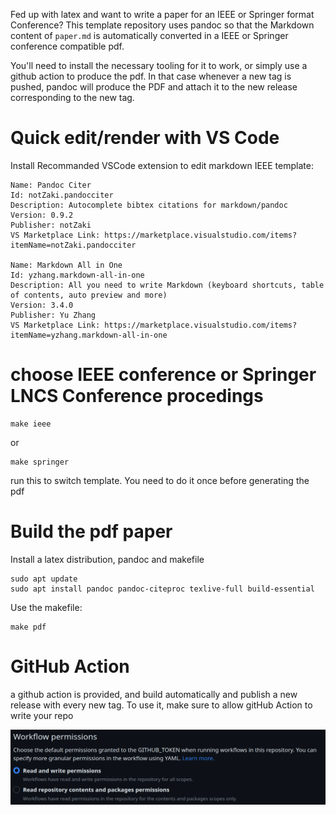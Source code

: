 Fed up with latex and want to write a paper for an IEEE or Springer format Conference? This template repository uses pandoc so that the Markdown content of `paper.md` is automatically converted in a IEEE or Springer conference compatible pdf.

You'll need to install the necessary tooling for it to work, or simply use a github action to produce the pdf. In that case whenever a new tag is pushed, pandoc will produce the PDF and attach it to the new release corresponding to the new tag.

# Quick edit/render with VS Code 

Install Recommanded VSCode extension to edit markdown IEEE template:

```
Name: Pandoc Citer
Id: notZaki.pandocciter
Description: Autocomplete bibtex citations for markdown/pandoc
Version: 0.9.2
Publisher: notZaki
VS Marketplace Link: https://marketplace.visualstudio.com/items?itemName=notZaki.pandocciter

Name: Markdown All in One
Id: yzhang.markdown-all-in-one
Description: All you need to write Markdown (keyboard shortcuts, table of contents, auto preview and more)
Version: 3.4.0
Publisher: Yu Zhang
VS Marketplace Link: https://marketplace.visualstudio.com/items?itemName=yzhang.markdown-all-in-one
```

# choose IEEE conference or Springer LNCS Conference procedings

```
make ieee 
```
or
```
make springer
```

run this to switch template. You need to do it once before generating the pdf

# Build the pdf paper

Install a latex distribution, pandoc and makefile

```
sudo apt update
sudo apt install pandoc pandoc-citeproc texlive-full build-essential
```

Use the makefile:

```
make pdf
```

# GitHub Action

a github action is provided, and build automatically and publish a new release with every new tag. To use it, make sure to allow gitHub Action to write your repo

![](doc/githubaction.png)

